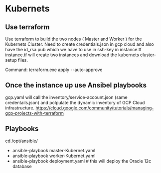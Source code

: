 # Kubernets

Use terraform
-------------------
Use terraform to build the two nodes ( Master and Worker ) for the Kubernets Cluster.
 Need to create credentials.json in gcp cloud and also have the id_rsa.pub which we have to use in ssh-key in instance.tf 
 instance.tf will create two instances and download the kubernets cluster-setup files.

Command: terraform.exe apply --auto-approve

Once the instance up use Ansibel playbooks 
--------------------------------------------
gcp.yaml will call the inventory/service-account.json (same credentails.json) and polpulate the dynamic inventory of GCP Cloud infrastructure.
https://cloud.google.com/community/tutorials/managing-gcp-projects-with-terraform

Playbooks
----------

cd /opt/ansible/
 - ansible-playbook master-Kubernet.yaml
 - ansible-playbook worker-Kubernet.yaml
 - ansible-playbook deployment.yaml # this will deploy the Oracle 12c database

